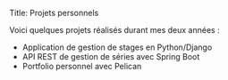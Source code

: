 Title: Projets personnels


Voici quelques projets réalisés durant mes deux années :

- Application de gestion de stages en Python/Django
- API REST de gestion de séries avec Spring Boot
- Portfolio personnel avec Pelican
